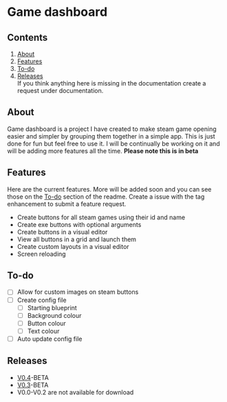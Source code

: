 # Game dashboard

## Contents
1. [About](#about)
2. [Features](#features)
3. [To-do](#to-do)
4. [Releases](#releases)  
If you think anything here is missing in the documentation create a request under documentation.

## About
Game dashboard is a project I have created to make steam game opening easier and simpler by grouping them together in a simple app. This is just done for fun but feel free to use it. I will be continually be working on it and will be adding more features all the time.
**Please note this is in beta**


## Features
Here are the current features. More will be added soon and you can see those on the [To-do](#to-do) section of the readme. Create a issue with the tag enhancement to submit a feature request.
- Create buttons for all steam games using their id and name
- Create exe buttons with optional arguments
- Create buttons in a visual editor
- View all buttons in a grid and launch them
- Create custom layouts in a visual editor
- Screen reloading

## To-do
- [ ] Allow for custom images on steam buttons
- [ ] Create config file
  - [ ] Starting blueprint
  - [ ] Background colour
  - [ ] Button colour
  - [ ] Text colour
- [ ] Auto update config file

## Releases
- [V0.4](https://github.com/Tyrannicodin/game-dashboard/releases/tag/V0.4-beta)-BETA
- [V0.3](https://github.com/Tyrannicodin/game-dashboard/releases/tag/V0.3-beta)-BETA
- V0.0-V0.2 are not available for download
